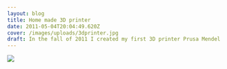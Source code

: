 ```yaml
---
layout: blog
title: Home made 3D printer
date: 2011-05-04T20:04:49.620Z
cover: /images/uploads/3dprinter.jpg
draft: In the fall of 2011 I created my first 3D printer Prusa Mendel
---
```



![](/images/uploads/wp_001798.jpg)